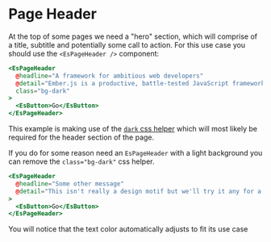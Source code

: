 # Page Header

At the top of some pages we need a "hero" section, which will comprise of a
title, subtitle and potentially some call to action. For this use case you
should use the `<EsPageHeader />` component:

```handlebars
<EsPageHeader
  @headline="A framework for ambitious web developers"
  @detail="Ember.js is a productive, battle-tested JavaScript framework for building modern web applications. It includes everything you need to build rich UIs that work on any device."
  class="bg-dark"
>
  <EsButton>Go</EsButton>
</EsPageHeader>
```

This example is making use of the [`dark` css helper](/css/helpers#dark)
which will most likely be required for the header section of the page.

If you do for some reason need an `EsPageHeader` with a light background you can
remove the `class="bg-dark"` css helper.

```handlebars
<EsPageHeader
  @headline="Some other message"
  @detail="This isn't really a design motif but we'll try it any for a demo"
>
  <EsButton>Go</EsButton>
</EsPageHeader>
```

You will notice that the text color automatically adjusts to fit its use case

